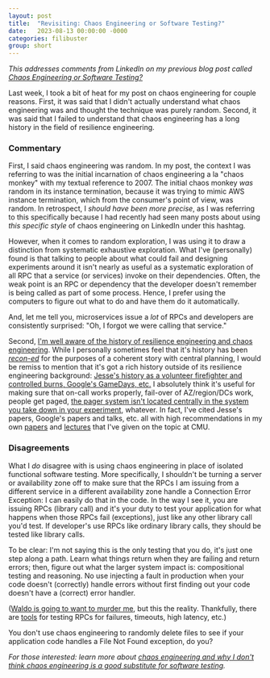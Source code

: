 ```yaml
---
layout: post
title:  "Revisiting: Chaos Engineering or Software Testing?"
date:   2023-08-13 00:00:00 -0000
categories: filibuster
group: short
---
```


_This addresses comments from LinkedIn on my previous blog post called [Chaos Engineering or Software Testing?](https://christophermeiklejohn.com/filibuster/2023/08/10/chaos-engineering.html)_

Last week, I took a bit of heat for my post on chaos engineering for couple reasons. First, it was said that I didn't actually understand what chaos engineering was and thought the technique was purely random. Second, it was said that I failed to understand that chaos engineering has a long history in the field of resilience engineering.

### Commentary

First, I said chaos engineering was random.  In my post, the context I was referring to was the initial incarnation of chaos engineering a la "chaos monkey" with my textual reference to 2007. The initial chaos monkey _was_ random in its instance termination, because it was trying to mimic AWS instance termination, which from the consumer's point of view, was random.  In retrospect, I *should have been more precise*, as I was referring to this specifically because I had recently had seen many posts about using _this specific style_ of chaos engineering on LinkedIn under this hashtag.

However, when it comes to random exploration, I was using it to draw a distinction from systematic exhaustive exploration.  What I've (personally) found is that talking to people about what could fail and designing experiments around it isn't nearly as useful as a systematic exploration of all RPC that a service (or services) invoke on their dependencies.  Often, the weak point is an RPC or dependency that the developer doesn't remember is being called as part of some process. Hence, I prefer using the computers to figure out what to do and have them do it automatically.

And, let me tell you, microservices issue a *lot* of RPCs and developers are consistently surprised: "Oh, I forgot we were calling that service."

Second, [I'm well aware of the history of resilience engineering and chaos engineering](https://christophermeiklejohn.com/filibuster/2022/03/17/what-is-chaos-engineering.html).  While I personally sometimes feel that it's history has been [_recon-ed_](https://en.wikipedia.org/wiki/Retroactive_continuity) for the purposes of a coherent story with central planning, I would be remiss to mention that it's got a rich history outside of  its resilience engineering background: [Jesse's history as a volunteer firefighter and controlled burns, Google's GameDays, etc.](https://dl.acm.org/doi/abs/10.1145/2367376.2371297) I absolutely think it's useful for making sure that on-call works properly, fail-over of AZ/region/DCs work, people get paged, [the pager system isn't located centrally in the system you take down in your experiment](https://www.oreilly.com/library/view/chaos-engineering/9781492043850/), whatever. In fact, I've cited Jesse's papers, Google's papers and talks, etc. all with high recommendations in my own [papers](https://dl.acm.org/doi/abs/10.1145/3472883.3487005) and [lectures](http://cmu-313.github.io) that I've given on the topic at CMU.

### Disagreements

What I *do* disagree with is using chaos engineering in place of isolated functional software testing. More specifically, I shouldn't be turning a server or availability zone off to make sure that the RPCs I am issuing from a different service in a different availability zone handle a Connection Error Exception: I can easily do that in the code. In the way I see it, you are issuing RPCs (library call) and it's your duty to test your application for what happens when those RPCs fail (exceptions), just like any other library call you'd test. If developer's use RPCs like ordinary library calls, they should be tested like library calls.

To be clear: I'm not saying this is the only testing that you do, it's just one step along a path. Learn what things return when they are failing and return errors; then, figure out what the larger system impact is: compositional testing and reasoning. No use injecting a fault in production when your code doesn't (correctly) handle errors without first finding out your code doesn't have a (correct) error handler.

([Waldo is going to want to murder me](https://scholar.harvard.edu/files/waldo/files/waldo-94.pdf), but this the reality. Thankfully, there are [tools](http://filibuster.cloud) for testing RPCs for failures, timeouts, high latency, etc.)

You don't use chaos engineering to randomly delete files to see if your application code handles a File Not Found exception, do you?

_For those interested: learn more about [chaos engineering and why I don't think chaos engineering is a good substitute for software testing](https://christophermeiklejohn.com/filibuster/2022/03/17/what-is-chaos-engineering.html)._
